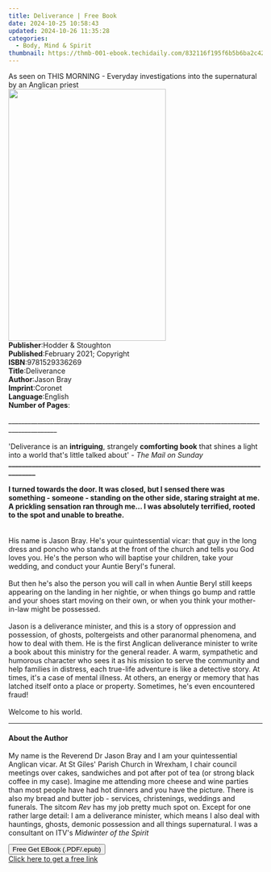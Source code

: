 ```yaml
---
title: Deliverance | Free Book
date: 2024-10-25 10:58:43
updated: 2024-10-26 11:35:28
categories:
  - Body, Mind & Spirit
thumbnail: https://thmb-001-ebook.techidaily.com/832116f195f6b5b6ba2c42ff7e9907736549bbac7d76f1da2ec2ad1ab177cae5.jpg
---
```

<main id="book-container">
  <div class="flex flex-col">
    <div class="book-brief flex-1 py-6 px-4 sm:p-6 md:py-10 md:px-8">
      <!-- brief-->
      <div class="book-brief-main">
        As seen on THIS MORNING - Everyday investigations into the supernatural
        by an Anglican priest
      </div>
    </div>
    <div
      class="book-meta-info flex-1 grid gap-4 col-start-1 col-end-3 row-start-1 sm:mb-6 sm:grid-cols-4 lg:gap-6 lg:col-start-2 lg:row-end-6 lg:row-span-6 lg:mb-0"
    >
      <div
        class="book-meta-info-left place-content-center mt-4 p-4 text-sm leading-6 col-start-2 col-span-2 dark:text-slate-400"
      >
        <img
          class="w-full h-500 object-cover rounded-lg sm:h-255 sm:col-span-2 lg:col-span-full"
          src="https://img-001-ebook.techidaily.com/d0f5ceb59e3b2c3a5dc31559ab809dafc0f30af83983d45f784586904a176373.jpg"
          alt=""
          width="312"
          height="500"
        />
      </div>
      <div
        class="book-meta-info-right mt-2 col-start-1 row-start-2 col-span-3 self-center"
      >
        <!-- meta data  -->
        <div class="flex flex-col px-4 md:px-8">
          <div class="flex-1">
            <strong>Publisher</strong>:<span class="px-2"
              >Hodder &amp; Stoughton</span
            >
          </div>
          <div class="flex-1">
            <strong>Published</strong>:<span class="px-2"
              >February 2021; Copyright</span
            >
          </div>
          <div class="flex-1">
            <strong>ISBN</strong>:<span class="px-2">9781529336269</span>
          </div>
          <div class="flex-1">
            <strong>Title</strong>:<span class="px-2">Deliverance</span>
          </div>
          <div class="flex-1">
            <strong>Author</strong>:<span class="px-2">Jason Bray</span>
          </div>
          <div class="flex-1">
            <strong>Imprint</strong>:<span class="px-2">Coronet</span>
          </div>
          <div class="flex-1">
            <strong>Language</strong>:<span class="px-2">English</span>
          </div>
          <div class="flex-1">
            <strong>Number of Pages</strong>:<span class="px-2"></span>
          </div>
        </div>
      </div>
    </div>
    <div class="book-description flex-1 py-6 px-4 sm:p-6 md:py-10 md:px-8">
      <div class="book-description-main">
        <div accordion-content="" id="description">
          <p>
            _____________________________________________________________________________________________<br /><br />'Deliverance
            is an <b>intriguing</b>, strangely <b>comforting book</b> that
            shines a light into a world that's little talked about' -
            <i>The Mail on Sunday</i><br /><b
              >___________________________________________________________________________________<br /><br
            /></b>
            <b
              >I turned towards the door. It was closed, but I sensed there was
              something - someone - standing on the other side, staring straight
              at me. A prickling sensation ran through me... I was absolutely
              terrified, rooted to the spot and unable to breathe. </b
            ><br /><br /><br />His name is Jason Bray. He's your quintessential
            vicar: that guy in the long dress and poncho who stands at the front
            of the church and tells you God loves you. He's the person who will
            baptise your children, take your wedding, and conduct your Auntie
            Beryl's funeral.<br /><br />But then he's also the person you will
            call in when Auntie Beryl still keeps appearing on the landing in
            her nightie, or when things go bump and rattle and your shoes start
            moving on their own, or when you think your mother-in-law might be
            possessed.<br /><br />Jason is a deliverance minister, and this is a
            story of oppression and possession, of ghosts, poltergeists and
            other paranormal phenomena, and how to deal with them. He is the
            first Anglican deliverance minister to write a book about this
            ministry for the general reader. A warm, sympathetic and humorous
            character who sees it as his mission to serve the community and help
            families in distress, each true-life adventure is like a detective
            story. At times, it's a case of mental illness. At others, an energy
            or memory that has latched itself onto a place or property.
            Sometimes, he's even encountered fraud!<br /><br />Welcome to his
            world.
          </p>
        </div>
        <div class="accordion-fader"></div>
      </div>
    </div>
    <div class="book-excerpts flex-1 py-6 px-4 sm:p-6 md:py-10 md:px-8">
      <!-- excerpts-->
      <div class="book-excerpts-main">
        <hr />
        <h4 class="placeholder placeholder-heading">
          <span>About the Author</span>
        </h4>
        <p>
          My name is the Reverend Dr Jason Bray and I am your quintessential
          Anglican vicar. At St Giles' Parish Church in Wrexham, I chair council
          meetings over cakes, sandwiches and pot after pot of tea (or strong
          black coffee in my case). Imagine me attending more cheese and wine
          parties than most people have had hot dinners and you have the
          picture. There is also my bread and butter job - services,
          christenings, weddings and funerals. The sitcom <i>Rev </i>has my job
          pretty much spot on. Except for one rather large detail: I am a
          deliverance minister, which means I also deal with hauntings, ghosts,
          demonic possession and all things supernatural. I was a consultant on
          ITV's <i>Midwinter of the Spirit</i>
        </p>
      </div>
    </div>
    <div
      class="book-about-author flex-1 py-6 px-4 sm:p-6 md:py-10 md:px-8"
    ></div>
    <div class="book-free-get flex-1 py-6 px-4 sm:p-6 md:py-10 md:px-8">
      <button
        id="btn-free-get"
        class="bg-blue-500 hover:bg-blue-700 text-white font-bold py-2 px-4 rounded"
      >
        Free Get EBook (.PDF/.epub)
      </button>
      <div id="countdown-display" class="px-2 text-lg mt-2"></div>
      <a
        id="free-link"
        class="hidden bg-blue-500 hover:bg-blue-700 text-white font-bold py-2 px-4 rounded"
        href="https://www.ebooks.com/en-us/book/210303874/deliverance/jason-bray/"
        target="_blank"
        >Click here to get a free link</a
      >
    </div>
    <script>
      let countdownTime = 0;
      let countdownInterval = null;
      document
        .getElementById('btn-free-get')
        .addEventListener('click', startCountdown);
      function startCountdown() {
        countdownTime = new Date().getTime() + 60000 * 3;
        countdownInterval = setInterval(updateCountdown, 1000);
        document.getElementById('btn-free-get').disabled = true;
        document
          .getElementById('btn-free-get')
          .classList.add('bg-gray-500', 'cursor-not-allowed');
      }
      function updateCountdown() {
        let currentTime = new Date().getTime();
        let timeLeft = countdownTime - currentTime;
        let secondsLeft = Math.floor(timeLeft / 1000);
        document.getElementById('countdown-display').innerHTML =
          `Remaining time: ${secondsLeft} seconds.`;
        if (secondsLeft <= 0) {
          clearInterval(countdownInterval);
          document.getElementById('btn-free-get').classList.add('hidden');
          document.getElementById('free-link').classList.remove('hidden');
          document.getElementById('countdown-display').innerHTML = '';
        }
      }
    </script>
  </div>
</main>

